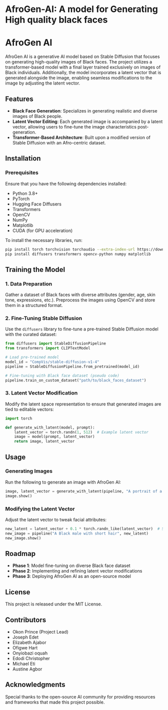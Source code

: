 # AfroGen-AI: A model for Generating High quality black faces

# AfroGen AI

AfroGen AI is a generative AI model based on Stable Diffusion that focuses on generating high-quality images of Black faces. The project utilizes a transformer-based model with a final layer trained exclusively on images of Black individuals. Additionally, the model incorporates a latent vector that is generated alongside the image, enabling seamless modifications to the image by adjusting the latent vector.

## Features
- **Black Face Generation**: Specializes in generating realistic and diverse images of Black people.
- **Latent Vector Editing**: Each generated image is accompanied by a latent vector, allowing users to fine-tune the image characteristics post-generation.
- **Transformer-Based Architecture**: Built upon a modified version of Stable Diffusion with an Afro-centric dataset.

## Installation

### Prerequisites
Ensure that you have the following dependencies installed:
- Python 3.8+
- PyTorch
- Hugging Face Diffusers
- Transformers
- OpenCV
- NumPy
- Matplotlib
- CUDA (for GPU acceleration)

To install the necessary libraries, run:
```bash
pip install torch torchvision torchaudio --extra-index-url https://download.pytorch.org/whl/cu118
pip install diffusers transformers opencv-python numpy matplotlib
```

## Training the Model

### 1. Data Preparation
Gather a dataset of Black faces with diverse attributes (gender, age, skin tone, expressions, etc.). Preprocess the images using OpenCV and store them in a structured format.

### 2. Fine-Tuning Stable Diffusion
Use the `diffusers` library to fine-tune a pre-trained Stable Diffusion model with the curated dataset:
```python
from diffusers import StableDiffusionPipeline
from transformers import CLIPTextModel

# Load pre-trained model
model_id = "CompVis/stable-diffusion-v1-4"
pipeline = StableDiffusionPipeline.from_pretrained(model_id)

# Fine-tuning with Black face dataset (pseudo code)
pipeline.train_on_custom_dataset("path/to/black_faces_dataset")
```

### 3. Latent Vector Modification
Modify the latent space representation to ensure that generated images are tied to editable vectors:
```python
import torch

def generate_with_latent(model, prompt):
    latent_vector = torch.randn(1, 512)  # Example latent vector
    image = model(prompt, latent_vector)
    return image, latent_vector
```

## Usage

### Generating Images
Run the following to generate an image with AfroGen AI:
```python
image, latent_vector = generate_with_latent(pipeline, "A portrait of a Black woman with curly hair")
image.show()
```

### Modifying the Latent Vector
Adjust the latent vector to tweak facial attributes:
```python
new_latent = latent_vector + 0.1 * torch.randn_like(latent_vector)  # Slight variation
new_image = pipeline("A Black male with short hair", new_latent)
new_image.show()
```

## Roadmap
- **Phase 1**: Model fine-tuning on diverse Black face dataset 
- **Phase 2**: Implementing and refining latent vector modifications 
- **Phase 3**: Deploying AfroGen AI as an open-source model 

## License
This project is released under the MIT License.

## Contributors
- Okon Prince (Project Lead)
- Joseph Edet 
- Elizabeth Ajabor
- Ofigwe Hart
- Onyiobazi oquah 
- Edodi Christopher
- Michael Eti
- Austine Agbor 

## Acknowledgments
Special thanks to the open-source AI community for providing resources and frameworks that made this project possible.

